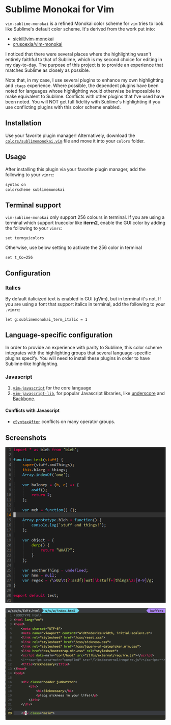 # Sublime Monokai for Vim

`vim-sublime-monokai` is a refined Monokai color scheme for `vim` tries to look
like Sublime's default color scheme. It's derived from the work put into:

* [sickill/vim-monokai](https://github.com/sickill/vim-monokai)
* [crusoexia/vim-monokai](https://github.com/crusoexia/vim-monokai)

I noticed that there were several places where the highlighting wasn't entirely
faithful to that of Sublime, which is my second choice for editing in my
day-to-day. The purpose of this project is to provide an experience that
matches Sublime as closely as possible.

Note that, in my case, I use several plugins to enhance my own highlighting and
`ctags` experience. Where possible, the dependent plugins have been noted for
languages whose highlighting would otherwise be impossible to make equivalent
to Sublime. Conflicts with other plugins that I've used have been noted. You
will NOT get full fidelity with Sublime's highlighting if you use conflicting
plugins with this color scheme enabled.

## Installation

Use your favorite plugin manager! Alternatively, download the
[`colors/sublimemonokai.vim`](https://raw.githubusercontent.com/erichdongubler/vim-sublime-monokai/master/colors/sublimemonokai.vim)
file and move it into your `colors` folder.

## Usage

After installing this plugin via your favorite plugin manager, add the
following to your `vimrc`:

```viml
syntax on
colorscheme sublimemonokai
```

## Terminal support

`vim-sublime-monokai` only support 256 colours in terminal. If you are using a
terminal which support truecolor like **iterm2**, enable the GUI color by
adding the following to your `vimrc`:

```viml
set termguicolors
```

Otherwise, use below setting to activate the 256 color in terminal

```viml
set t_Co=256
```

## Configuration

### Italics

By default italicized text is enabled in GUI (gVim), but in terminal it's not.
If you are using a font that support italics in terminal, add the following
to your `.vimrc`:

```viml
let g:sublimemonokai_term_italic = 1
```

## Language-specific configuration

In order to provide an experience with parity to Sublime, this color scheme
integrates with the highlighting groups that several language-specific plugins
specify. You will need to install these plugins in order to have Sublime-like
highlighting.

### Javascript

1. [`vim-javascript`](https://github.com/pangloss/vim-javascript) for the core
    language
2. [`vim-javascript-lib`](https://github.com/crusoexia/vim-javascript-lib), for
    popular Javascript libraries, like [underscore](http://underscorejs.org/)
    and [Backbone](http://backbonejs.org/).

#### Conflicts with Javascript

* [`cSyntaxAfter`](https://github.com/vim-scripts/cSyntaxAfter) conflicts on
    many operator groups.

## Screenshots

![Javascript](screenshots/javascript.png)

![HTML](screenshots/html.png)
